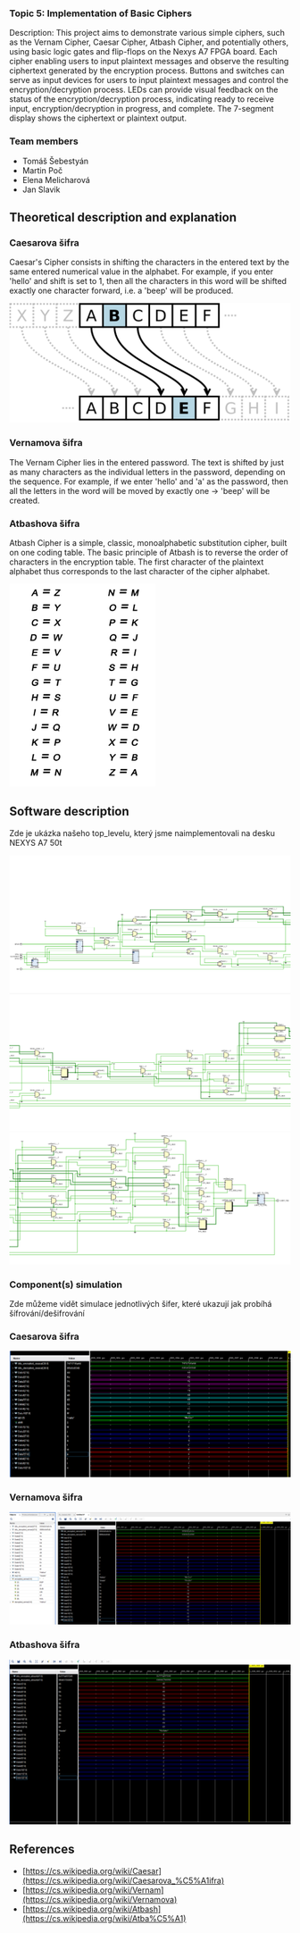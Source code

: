 ### Topic 5: Implementation of Basic Ciphers

Description: This project aims to demonstrate various simple ciphers, such as the Vernam Cipher, Caesar Cipher, Atbash Cipher, and potentially others, using basic logic gates and flip-flops on the Nexys A7 FPGA board. Each cipher enabling users to input plaintext messages and observe the resulting ciphertext generated by the encryption process. Buttons and switches can serve as input devices for users to input plaintext messages and control the encryption/decryption process. LEDs can provide visual feedback on the status of the encryption/decryption process, indicating ready to receive input, encryption/decryption in progress, and complete. The 7-segment display shows the ciphertext or plaintext output.

### Team members
* Tomáš Šebestyán
* Martin Poč
* Elena Melicharová
* Jan Slavik

## Theoretical description and explanation


### Caesarova šifra 

Caesar's Cipher consists in shifting the characters in the entered text by the same entered numerical value in the alphabet. For example, if you enter 'hello' and shift is set to 1, then all the characters in this word will be shifted exactly one character forward, i.e. a 'beep' will be produced.

![case](https://github.com/Keshaay/Project/blob/main/.PNG/ces.png)

### Vernamova šifra

The Vernam Cipher lies in the entered password. The text is shifted by just as many characters as the individual letters in the password, depending on the sequence. For example, if we enter 'hello' and 'a' as the password, then all the letters in the word will be moved by exactly one -> 'beep' will be created.

### Atbashova šifra

Atbash Cipher is a simple, classic, monoalphabetic substitution cipher, built on one coding table. The basic principle of Atbash is to reverse the order of characters in the encryption table. The first character of the plaintext alphabet thus corresponds to the last character of the cipher alphabet.

![abc](https://github.com/Keshaay/Project/blob/main/.PNG/atbash_abeceda.png)

## Software description

Zde je ukázka našeho top_levelu, který jsme naimplementovali na desku NEXYS A7 50t

![toplvl1](https://github.com/Keshaay/Project/blob/main/.PNG/toplevel_1.png)
![toplvl2](https://github.com/Keshaay/Project/blob/main/.PNG/toplevel_2.png)
![toplvl3](https://github.com/Keshaay/Project/blob/main/.PNG/toplevel_3.png)

### Component(s) simulation

Zde můžeme vidět simulace jednotlivých šifer, které ukazují jak probíhá šífrování/dešifrování


### Caesarova šifra 

![cesr](https://github.com/Keshaay/Project/blob/main/.PNG/cesar.png)
### Vernamova šifra

![cesr](https://github.com/Keshaay/Project/blob/main/.PNG/vernam.png)
### Atbashova šifra

![cesr](https://github.com/Keshaay/Project/blob/main/.PNG/atbash.png)



## References

* [https://cs.wikipedia.org/wiki/Caesar](https://cs.wikipedia.org/wiki/Caesarova_%C5%A1ifra)
* [https://cs.wikipedia.org/wiki/Vernam](https://cs.wikipedia.org/wiki/Vernamova)
* [https://cs.wikipedia.org/wiki/Atbash](https://cs.wikipedia.org/wiki/Atba%C5%A1)
